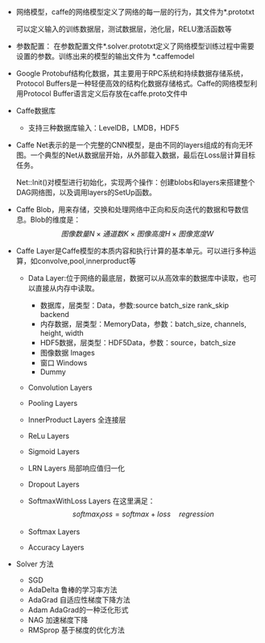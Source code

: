 * 网络模型，caffe的网络模型定义了网络的每一层的行为，其文件为*.prototxt

  可以定义输入的训练数据层，测试数据层，池化层，RELU激活函数等

* 参数配置： 在参数配置文件*.solver.prototxt定义了网络模型训练过程中需要设置的参数。训练出来的模型的输出文件为 *.caffemodel

* Google Protobuf结构化数据，其主要用于RPC系统和持续数据存储系统，Protocol Buffers是一种轻便高效的结构化数据存储格式。Caffe的网络模型利用Protocol Buffer语言定义后存放在caffe.proto文件中

* Caffe数据库

  * 支持三种数据库输入：LevelDB，LMDB，HDF5

* Caffe Net表示的是一个完整的CNN模型，是由不同的layers组成的有向无环图。一个典型的Net从数据层开始，从外部载入数据，最后在Loss层计算目标任务。

  Net::Init()对模型进行初始化，实现两个操作：创建blobs和layers来搭建整个DAG网络图，以及调用layers的SetUp函数。

* Caffe Blob，用来存储，交换和处理网络中正向和反向迭代的数据和导数信息。Blob的维度是：
  $$
  图像数量N \times 通道数K \times 图像高度H \times 图像宽度W
  $$

* Caffe Layer是Caffe模型的本质内容和执行计算的基本单元。可以进行多种运算，如convolve,pool,innerproduct等

  * Data Layer:位于网络的最底层，数据可以从高效率的数据库中读取，也可以直接从内存中读取。

    * 数据库，层类型：Data，参数:source  batch_size  rank_skip  backend
    * 内存数据，层类型：MemoryData，参数：batch_size, channels, height, width
    * HDF5数据，层类型：HDF5Data，参数：source，batch_size
    * 图像数据 Images
    * 窗口 Windows
    * Dummy

  * Convolution Layers

  * Pooling Layers

  * InnerProduct Layers  全连接层

  * ReLu Layers 

  * Sigmoid Layers

  * LRN Layers  局部响应值归一化

  * Dropout Layers

  * SoftmaxWithLoss Layers  在这里满足：
    $$
    softmax_loss = softmax + loss\quad regression
    $$

  * Softmax Layers

  * Accuracy Layers

* Solver 方法

  * SGD
  * AdaDelta  鲁棒的学习率方法
  * AdaGrad  自适应性梯度下降方法
  * Adam   AdaGrad的一种泛化形式
  * NAG  加速梯度下降
  * RMSprop  基于梯度的优化方法​

